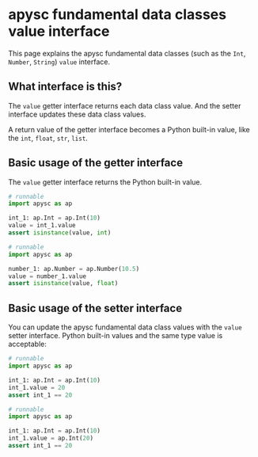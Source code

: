 # apysc fundamental data classes value interface

This page explains the apysc fundamental data classes (such as the `Int`\, `Number`\, `String`) `value` interface.

## What interface is this?

The `value` getter interface returns each data class value. And the setter interface updates these data class values.

A return value of the getter interface becomes a Python built-in value, like the `int`\, `float`\, `str`\, `list`\.

## Basic usage of the getter interface

The `value` getter interface returns the Python built-in value.

```py
# runnable
import apysc as ap

int_1: ap.Int = ap.Int(10)
value = int_1.value
assert isinstance(value, int)
```

```py
# runnable
import apysc as ap

number_1: ap.Number = ap.Number(10.5)
value = number_1.value
assert isinstance(value, float)
```

## Basic usage of the setter interface

You can update the apysc fundamental data class values with the `value` setter interface. Python built-in values and the same type value is acceptable:

```py
# runnable
import apysc as ap

int_1: ap.Int = ap.Int(10)
int_1.value = 20
assert int_1 == 20
```

```py
# runnable
import apysc as ap

int_1: ap.Int = ap.Int(10)
int_1.value = ap.Int(20)
assert int_1 == 20
```